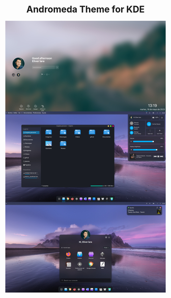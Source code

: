 
<div align="center">

# Andromeda Theme for KDE
  
![andromeda-preview](plasma/look-and-feel/Andromeda/contents/previews/fullscreenpreview.jpg)

</div>
